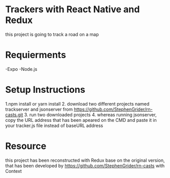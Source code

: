 # Trackers with React Native and Redux
this project is going to track a road on a map

# Requierments
-Expo
-Node.js

# Setup Instructions
1.npm install or yarn install
2. download two different projects named trackserver and jsonserver 
from https://github.com/StephenGrider/rn-casts.git
3. run two downloaded projects 
4. whereas running jsonserver, copy the URL address that has been apeared on the CMD 
and paste it in your tracker.js file instead of baseURL address

# Resource
this project has been reconstructed with Redux base on the original version, 
that has been developed by https://github.com/StephenGrider/rn-casts with Context




